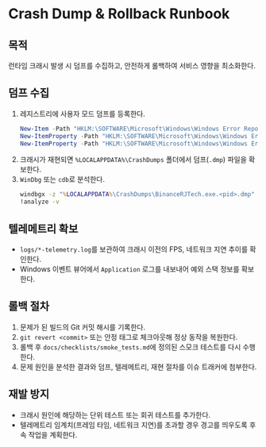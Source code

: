 ﻿# Crash Dump & Rollback Runbook

## 목적
런타임 크래시 발생 시 덤프를 수집하고, 안전하게 롤백하여 서비스 영향을 최소화한다.

## 덤프 수집
1. 레지스트리에 사용자 모드 덤프를 등록한다.
   ```powershell
   New-Item -Path "HKLM:\SOFTWARE\Microsoft\Windows\Windows Error Reporting\LocalDumps" -Force | Out-Null
   New-ItemProperty -Path "HKLM:\SOFTWARE\Microsoft\Windows\Windows Error Reporting\LocalDumps" -Name DumpFolder -PropertyType ExpandString -Value "%LOCALAPPDATA%\CrashDumps" -Force | Out-Null
   New-ItemProperty -Path "HKLM:\SOFTWARE\Microsoft\Windows\Windows Error Reporting\LocalDumps" -Name DumpType -PropertyType DWord -Value 2 -Force | Out-Null
   ```
2. 크래시가 재현되면 `%LOCALAPPDATA%\CrashDumps` 폴더에서 덤프(`.dmp`) 파일을 확보한다.
3. `WinDbg` 또는 `cdb`로 분석한다.
   ```cmd
   windbgx -z "%LOCALAPPDATA%\CrashDumps\BinanceRJTech.exe.<pid>.dmp"
   !analyze -v
   ```

## 텔레메트리 확보
- `logs/*-telemetry.log`를 보관하여 크래시 이전의 FPS, 네트워크 지연 추이를 확인한다.
- Windows 이벤트 뷰어에서 `Application` 로그를 내보내어 예외 스택 정보를 확보한다.

## 롤백 절차
1. 문제가 된 빌드의 Git 커밋 해시를 기록한다.
2. `git revert <commit>` 또는 안정 태그로 체크아웃해 정상 동작을 복원한다.
3. 롤백 후 `docs/checklists/smoke_tests.md`에 정의된 스모크 테스트를 다시 수행한다.
4. 문제 원인을 분석한 결과와 덤프, 텔레메트리, 재현 절차를 이슈 트래커에 첨부한다.

## 재발 방지
- 크래시 원인에 해당하는 단위 테스트 또는 회귀 테스트를 추가한다.
- 텔레메트리 임계치(프레임 타임, 네트워크 지연)를 초과할 경우 경고를 띄우도록 후속 작업을 계획한다.
